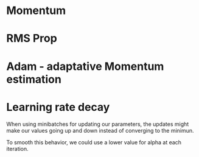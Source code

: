 # Momentum

# RMS Prop

# Adam - adaptative Momentum estimation

# Learning rate decay

When using minibatches for updating our parameters, the updates might make our values going up and down instead of converging to the minimun.

To smooth this behavior, we could use a lower value for alpha at each iteration.
